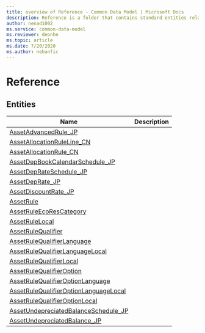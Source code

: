 ```yaml
---
title: overview of Reference - Common Data Model | Microsoft Docs
description: Reference is a folder that contains standard entities related to the Common Data Model.
author: nenad1002
ms.service: common-data-model
ms.reviewer: deonhe
ms.topic: article
ms.date: 7/20/2020
ms.author: nebanfic
---
```


# Reference


## Entities

|Name|Description|
|---|---|
|[AssetAdvancedRule_JP](AssetAdvancedRule_JP.md)||
|[AssetAllocationRuleLine_CN](AssetAllocationRuleLine_CN.md)||
|[AssetAllocationRule_CN](AssetAllocationRule_CN.md)||
|[AssetDepBookCalendarSchedule_JP](AssetDepBookCalendarSchedule_JP.md)||
|[AssetDepRateSchedule_JP](AssetDepRateSchedule_JP.md)||
|[AssetDepRate_JP](AssetDepRate_JP.md)||
|[AssetDiscountRate_JP](AssetDiscountRate_JP.md)||
|[AssetRule](AssetRule.md)||
|[AssetRuleEcoResCategory](AssetRuleEcoResCategory.md)||
|[AssetRuleLocal](AssetRuleLocal.md)||
|[AssetRuleQualifier](AssetRuleQualifier.md)||
|[AssetRuleQualifierLanguage](AssetRuleQualifierLanguage.md)||
|[AssetRuleQualifierLanguageLocal](AssetRuleQualifierLanguageLocal.md)||
|[AssetRuleQualifierLocal](AssetRuleQualifierLocal.md)||
|[AssetRuleQualifierOption](AssetRuleQualifierOption.md)||
|[AssetRuleQualifierOptionLanguage](AssetRuleQualifierOptionLanguage.md)||
|[AssetRuleQualifierOptionLanguageLocal](AssetRuleQualifierOptionLanguageLocal.md)||
|[AssetRuleQualifierOptionLocal](AssetRuleQualifierOptionLocal.md)||
|[AssetUndepreciatedBalanceSchedule_JP](AssetUndepreciatedBalanceSchedule_JP.md)||
|[AssetUndepreciatedBalance_JP](AssetUndepreciatedBalance_JP.md)||
